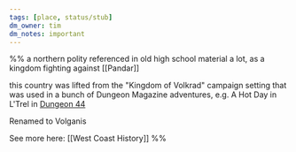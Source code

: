 ```yaml
---
tags: [place, status/stub]
dm_owner: tim
dm_notes: important
---
```

%% a northern polity referenced in old high school material a lot, as a kingdom fighting against [[Pandar]]

this country was lifted from the "Kingdom of Volkrad" campaign setting that was used in a bunch of Dungeon Magazine adventures, e.g. A Hot Day in L'Trel in [Dungeon 44](https://annarchive.com/files/Dungeon%20Magazine%20%23044.pdf)

Renamed to Volganis

See more here: [[West Coast History]]
%%

